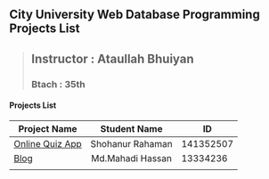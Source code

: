 **City University Web Database Programming Projects List**
------------------------------
> ## Instructor : Ataullah Bhuiyan
> ### Btach : 35th
 
#### Projects List


| Project Name        |              Student Name      |     ID       |
| -------------       |              :-------------:   | -------------|
| [Online Quiz App](https://github.com/shohan4556/CU-WDBP-Projects/tree/master/Projects/Online-Quiz)                   | Shohanur Rahaman             | 141352507
| [Blog](https://github.com/shohan4556/CU-WDBP-Projects/tree/master/Projects/Blog)                          | Md.Mahadi Hassan             | 13334236
|                         |                              |
